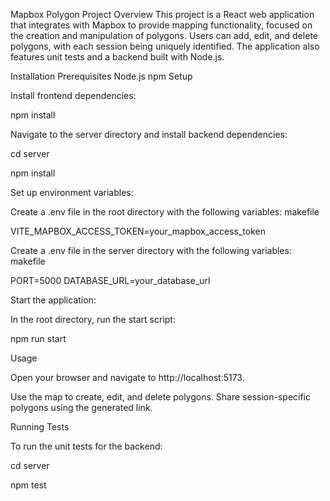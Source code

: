 Mapbox Polygon Project
Overview
This project is a React web application that integrates with Mapbox to provide mapping functionality, focused on the creation and manipulation of polygons. Users can add, edit, and delete polygons, with each session being uniquely identified. The application also features unit tests and a backend built with Node.js.

Installation
Prerequisites
Node.js
npm
Setup


Install frontend dependencies:

npm install

Navigate to the server directory and install backend dependencies:

cd server

npm install

Set up environment variables:

Create a .env file in the root directory with the following variables:
makefile

VITE_MAPBOX_ACCESS_TOKEN=your_mapbox_access_token

Create a .env file in the server directory with the following variables:
makefile

PORT=5000
DATABASE_URL=your_database_url

Start the application:

In the root directory, run the start script:

npm run start

Usage

Open your browser and navigate to http://localhost:5173.

Use the map to create, edit, and delete polygons.
Share session-specific polygons using the generated link.


Running Tests

To run the unit tests for the backend:

cd server

npm test
